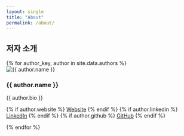 ```yaml
---
layout: single
title: "About"
permalink: /about/
---
```


## 저자 소개

<div class="authors">
  {% for author_key, author in site.data.authors %}
    <div class="author">
      <img src="{{ author.avatar }}" alt="{{ author.name }}" class="author-avatar" />
      <h3>{{ author.name }}</h3>
      <p>{{ author.bio }}</p>
      <p class="social-links">
        {% if author.website %}
          <a href="{{ author.website }}" target="_blank">Website</a>
        {% endif %}
        {% if author.linkedin %}
          <a href="{{ author.linkedin }}" target="_blank">LinkedIn</a>
        {% endif %}
        {% if author.github %}
          <a href="{{ author.github }}" target="_blank">GitHub</a>
        {% endif %}
      </p>
    </div>
  {% endfor %}
</div>
